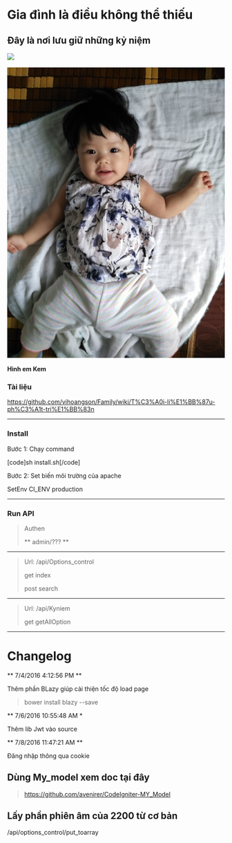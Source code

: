 # Gia đình là điều không thể thiếu #
## Đây là nơi lưu giữ những kỷ niệm ##

![](http://family.vihoangson.com/asset/file_upload/media/2016/06/15/canhathuongnhau.png)

![](son123.jpg)

**Hình em Kem**

### Tài liệu ###
https://github.com/vihoangson/Family/wiki/T%C3%A0i-li%E1%BB%87u-ph%C3%A1t-tri%E1%BB%83n

------------------------

### Install ###
Bước 1: Chạy command

[code]sh install.sh[/code]

Bước 2: Set biến môi trường của apache

SetEnv CI_ENV production

------------------------

### Run API ###

> Authen
> 
> ** admin/??? **

------------------------

> Url: /api/Options_control
> 
> get index
> 
> post search

------------------------

> Url: /api/Kyniem
> 
> get getAllOption

------------------------

# Changelog

** 7/4/2016 4:12:56 PM **

Thêm phần BLazy giúp cải thiện tốc độ load page

> bower install blazy --save

** 7/6/2016 10:55:48 AM *

Thêm lib Jwt vào source

** 7/8/2016 11:47:21 AM **

Đăng nhập thông qua cookie

## Dùng My_model xem doc tại đây

> https://github.com/avenirer/CodeIgniter-MY_Model

## Lấy phần phiên âm của 2200 từ cơ bản

/api/options_control/put_toarray